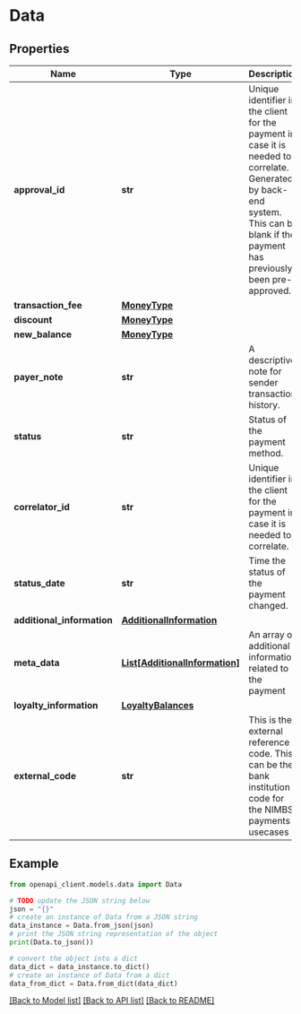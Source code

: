 # Data


## Properties

Name | Type | Description | Notes
------------ | ------------- | ------------- | -------------
**approval_id** | **str** | Unique identifier in the client for the payment in case it is needed to correlate. Generated by back-end system. This can be blank if the payment has previously been pre-approved. | [optional] 
**transaction_fee** | [**MoneyType**](MoneyType.md) |  | [optional] 
**discount** | [**MoneyType**](MoneyType.md) |  | [optional] 
**new_balance** | [**MoneyType**](MoneyType.md) |  | [optional] 
**payer_note** | **str** | A descriptive note for sender transaction history. | [optional] 
**status** | **str** | Status of the payment method. | [optional] 
**correlator_id** | **str** | Unique identifier in the client for the payment in case it is needed to correlate. | [optional] 
**status_date** | **str** | Time the status of the payment changed. | [optional] 
**additional_information** | [**AdditionalInformation**](AdditionalInformation.md) |  | [optional] 
**meta_data** | [**List[AdditionalInformation]**](AdditionalInformation.md) | An array of additional information related to the payment | [optional] 
**loyalty_information** | [**LoyaltyBalances**](LoyaltyBalances.md) |  | [optional] 
**external_code** | **str** | This is the external reference code. This can be the bank institution code for the NIMBS payments usecases | [optional] 

## Example

```python
from openapi_client.models.data import Data

# TODO update the JSON string below
json = "{}"
# create an instance of Data from a JSON string
data_instance = Data.from_json(json)
# print the JSON string representation of the object
print(Data.to_json())

# convert the object into a dict
data_dict = data_instance.to_dict()
# create an instance of Data from a dict
data_from_dict = Data.from_dict(data_dict)
```
[[Back to Model list]](../README.md#documentation-for-models) [[Back to API list]](../README.md#documentation-for-api-endpoints) [[Back to README]](../README.md)


